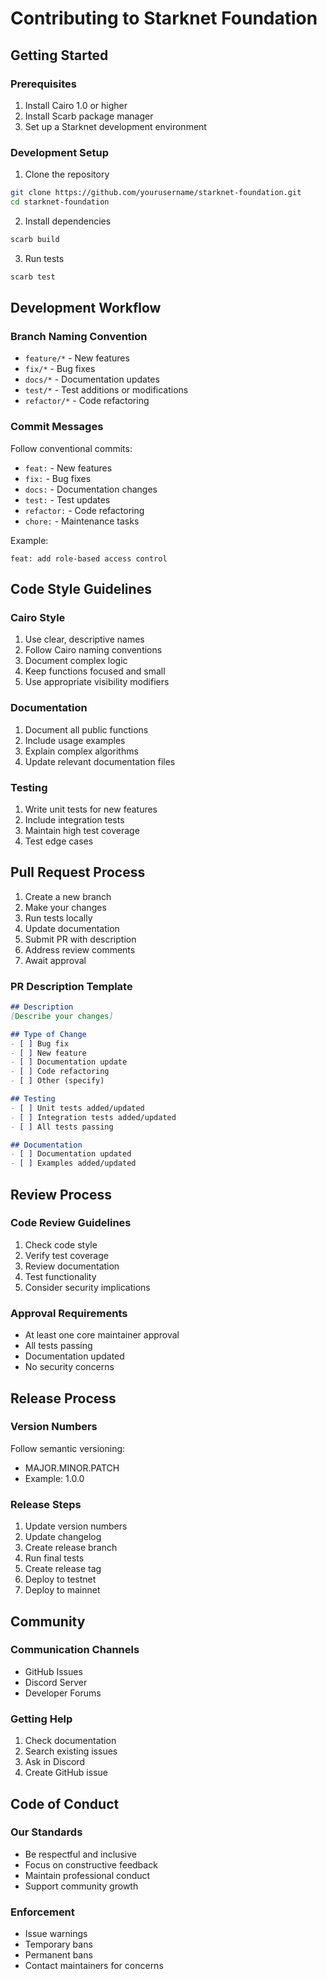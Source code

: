 # Contributing to Starknet Foundation

## Getting Started

### Prerequisites
1. Install Cairo 1.0 or higher
2. Install Scarb package manager
3. Set up a Starknet development environment

### Development Setup
1. Clone the repository
```bash
git clone https://github.com/yourusername/starknet-foundation.git
cd starknet-foundation
```

2. Install dependencies
```bash
scarb build
```

3. Run tests
```bash
scarb test
```

## Development Workflow

### Branch Naming Convention
- `feature/*` - New features
- `fix/*` - Bug fixes
- `docs/*` - Documentation updates
- `test/*` - Test additions or modifications
- `refactor/*` - Code refactoring

### Commit Messages
Follow conventional commits:
- `feat:` - New features
- `fix:` - Bug fixes
- `docs:` - Documentation changes
- `test:` - Test updates
- `refactor:` - Code refactoring
- `chore:` - Maintenance tasks

Example:
```
feat: add role-based access control
```

## Code Style Guidelines

### Cairo Style
1. Use clear, descriptive names
2. Follow Cairo naming conventions
3. Document complex logic
4. Keep functions focused and small
5. Use appropriate visibility modifiers

### Documentation
1. Document all public functions
2. Include usage examples
3. Explain complex algorithms
4. Update relevant documentation files

### Testing
1. Write unit tests for new features
2. Include integration tests
3. Maintain high test coverage
4. Test edge cases

## Pull Request Process

1. Create a new branch
2. Make your changes
3. Run tests locally
4. Update documentation
5. Submit PR with description
6. Address review comments
7. Await approval

### PR Description Template
```markdown
## Description
[Describe your changes]

## Type of Change
- [ ] Bug fix
- [ ] New feature
- [ ] Documentation update
- [ ] Code refactoring
- [ ] Other (specify)

## Testing
- [ ] Unit tests added/updated
- [ ] Integration tests added/updated
- [ ] All tests passing

## Documentation
- [ ] Documentation updated
- [ ] Examples added/updated
```

## Review Process

### Code Review Guidelines
1. Check code style
2. Verify test coverage
3. Review documentation
4. Test functionality
5. Consider security implications

### Approval Requirements
- At least one core maintainer approval
- All tests passing
- Documentation updated
- No security concerns

## Release Process

### Version Numbers
Follow semantic versioning:
- MAJOR.MINOR.PATCH
- Example: 1.0.0

### Release Steps
1. Update version numbers
2. Update changelog
3. Create release branch
4. Run final tests
5. Create release tag
6. Deploy to testnet
7. Deploy to mainnet

## Community

### Communication Channels
- GitHub Issues
- Discord Server
- Developer Forums

### Getting Help
1. Check documentation
2. Search existing issues
3. Ask in Discord
4. Create GitHub issue

## Code of Conduct

### Our Standards
- Be respectful and inclusive
- Focus on constructive feedback
- Maintain professional conduct
- Support community growth

### Enforcement
- Issue warnings
- Temporary bans
- Permanent bans
- Contact maintainers for concerns 